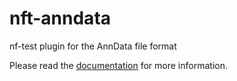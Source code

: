 # nft-anndata

nf-test plugin for the AnnData file format


Please read the [documentation](https://nictru.github.io/nft-anndata) for more information.
